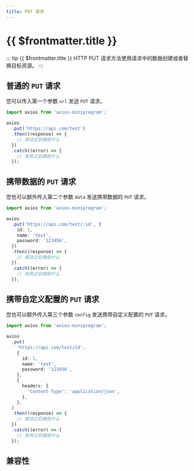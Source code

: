 ```yaml
---
title: PUT 请求
---
```


# {{ $frontmatter.title }}

::: tip {{ $frontmatter.title }}
HTTP PUT 请求方法使用请求中的数据创建或者替换目标资源。
:::

## 普通的 `PUT` 请求

您可以传入第一个参数 `url` 发送 `PUT` 请求。

```ts
import axios from 'axios-miniprogram';

axios
  .put('https://api.com/test')
  .then((response) => {
    // 成功之后做些什么
  })
  .catch((error) => {
    // 失败之后做些什么
  });
```

## 携带数据的 `PUT` 请求

您也可以额外传入第二个参数 `data` 发送携带数据的 `PUT` 请求。

```ts
import axios from 'axios-miniprogram';

axios
  .put('https://api.com/test/:id', {
    id: 1,
    name: 'test',
    password: '123456',
  })
  .then((response) => {
    // 成功之后做些什么
  })
  .catch((error) => {
    // 失败之后做些什么
  });
```

## 携带自定义配置的 `PUT` 请求

您也可以额外传入第三个参数 `config` 发送携带自定义配置的 `PUT` 请求。

```ts
import axios from 'axios-miniprogram';

axios
  .put(
    'https://api.com/test/id',
    {
      id: 1,
      name: 'test',
      password: '123456',
    },
    {
      headers: {
        'Content-Type': 'application/json',
      },
    },
  )
  .then((response) => {
    // 成功之后做些什么
  })
  .catch((error) => {
    // 失败之后做些什么
  });
```

## 兼容性

<VPCompatibility wx my swan tt='1.0.0' qq tt2 />
